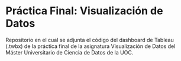 # Práctica Final: Visualización de Datos
Repositorio en el cual se adjunta el código del dashboard de Tableau (.twbx) de la práctica final de la asignatura Visualización de Datos del Máster Universitario de Ciencia de Datos de la UOC.
